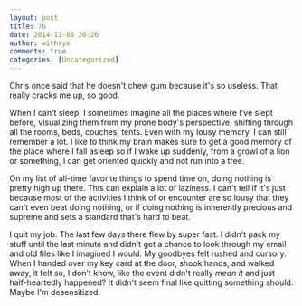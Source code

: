 ```yaml
---
layout: post
title: 76
date: 2014-11-08 20:26
author: withrye
comments: true
categories: [Uncategorized]
---
```

Chris once said that he doesn't chew gum because it's so useless. That really cracks me up, so good.

When I can't sleep, I sometimes imagine all the places where I've slept before, visualizing them from my prone body's perspective, shifting through all the rooms, beds, couches, tents. Even with my lousy memory, I can still remember a lot. I like to think my brain makes sure to get a good memory of the place where I fall asleep so if I wake up suddenly, from a growl of a lion or something, I can get oriented quickly and not run into a tree.

On my list of all-time favorite things to spend time on, doing nothing is pretty high up there. This can explain a lot of laziness. I can't tell if it's just because most of the activities I think of or encounter are so lousy that they can't even beat doing nothing, or if doing nothing is inherently precious and supreme and sets a standard that's hard to beat.

I quit my job. The last few days there flew by super fast. I didn't pack my stuff until the last minute and didn't get a chance to look through my email and old files like I imagined I would. My goodbyes felt rushed and cursory. When I handed over my key card at the door, shook hands, and walked away, it felt so, I don't know, like the event didn't really <i>mean it</i> and just half-heartedly happened? It didn't seem final like quitting something should. Maybe I'm desensitized.


